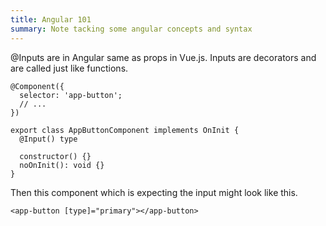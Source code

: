 ```yaml
---
title: Angular 101
summary: Note tacking some angular concepts and syntax
---
```

@Inputs are in Angular same as props in Vue.js. Inputs are decorators and are called just like functions.

``` 
@Component({
  selector: 'app-button';
  // ...
})

export class AppButtonComponent implements OnInit {
  @Input() type
  
  constructor() {}
  noOnInit(): void {}
}
```

Then this component which is expecting the input might look like this.

`<app-button [type]="primary"></app-button>`